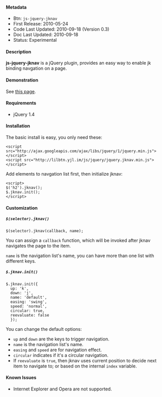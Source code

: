 #### Metadata

 * Btn: `js-jquery-jknav`
 * First Release: 2010-05-24
 * Code Last Updated: 2010-09-18 (Version 0.3)
 * Doc Last Updated: 2010-09-18
 * Status: Experimental

#### Description

**js-jquery-jknav** is a jQuery plugin, provides an easy way to enable jk binding navgation on a page.

#### Demonstration

See [this page](http://lilbtn.googlecode.com/hg/src/static/js/jquery/jquery.jknav.demo.html).

#### Requirements

 * jQuery 1.4

#### Installation

The basic install is easy, you only need these:
	
    <script src="http://ajax.googleapis.com/ajax/libs/jquery/1/jquery.min.js"></script>
    <script src="http://lilbtn.yjl.im/js/jquery/jquery.jknav.min.js"></script>

Add elements to navgation list first, then initialize jknav:

    <script>
    $('h2').jknav();
    $.jknav.init();
    </script>

#### Customization

##### `$(selector).jknav()`

    $(selector).jknav(callback, name);

You can assign a `callback` function, which will be invoked after jknav navigates the page to the item.

`name` is the navigation list's name, you can have more than one list with different keys.

##### `$.jknav.init()`

    $.jknav.init({
      up: 'k',
      down: 'j',
      name: 'default',
      easing: 'swing',
      speed: 'normal',
      circular: true,
      reevaluate: false
      });

You can change the default options:

 * `up` and `down` are the keys to trigger navigation.
 * `name` is the navigation list's name.
 * `easing` and `speed` are for navigation effect.
 * `circular` indicates if it's a circular navigation.
 * If `reevaluate` is `true`, then jknav uses current position to decide next item to navigate to; or based on the internal `index` variable.

#### Known Issues

 * Internet Explorer and Opera are not supported.

<!-- Btn, jQuery, navigation -->
